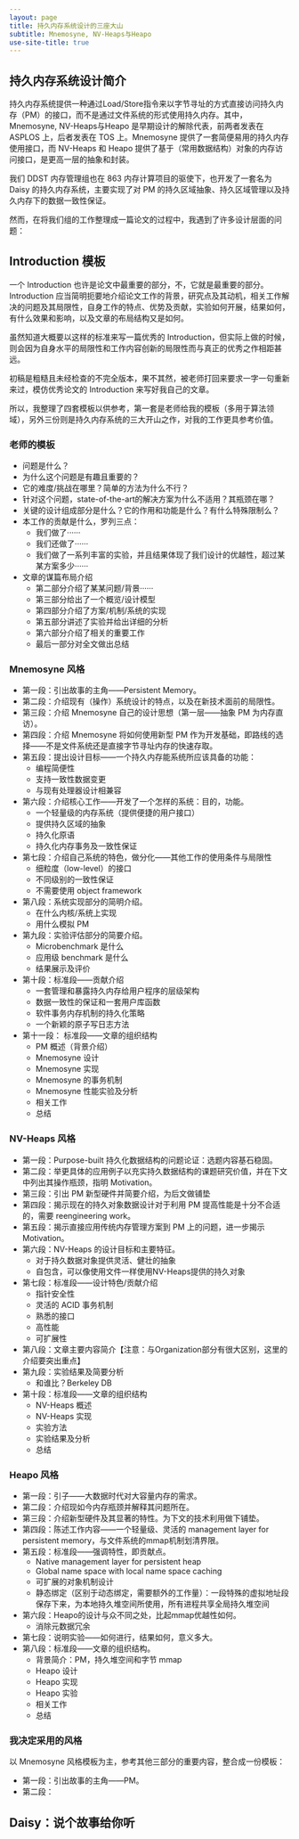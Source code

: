 ```yaml
---
layout: page
title: 持久内存系统设计的三座大山
subtitle: Mnemosyne, NV-Heaps与Heapo
use-site-title: true
---
```


## 持久内存系统设计简介

持久内存系统提供一种通过Load/Store指令来以字节寻址的方式直接访问持久内存（PM）的接口，而不是通过文件系统的形式使用持久内存。其中，Mnemosyne, NV-Heaps与Heapo 是早期设计的解除代表，前两者发表在 ASPLOS 上，后者发表在 TOS 上。Mnemosyne 提供了一套简便易用的持久内存使用接口，而 NV-Heaps 和 Heapo 提供了基于（常用数据结构）对象的内存访问接口，是更高一层的抽象和封装。

我们 DDST 内存管理组也在 863 内存计算项目的驱使下，也开发了一套名为 Daisy 的持久内存系统，主要实现了对 PM 的持久区域抽象、持久区域管理以及持久内存下的数据一致性保证。

然而，在将我们组的工作整理成一篇论文的过程中，我遇到了许多设计层面的问题：

## Introduction 模板

一个 Introduction 也许是论文中最重要的部分，不，它就是最重要的部分。Introduction 应当简明扼要地介绍论文工作的背景，研究点及其动机，相关工作解决的问题及其局限性，自身工作的特点、优势及贡献，实验如何开展，结果如何，有什么效果和影响，以及文章的布局结构又是如何。

虽然知道大概要以这样的标准来写一篇优秀的 Introduction，但实际上做的时候，则会因为自身水平的局限性和工作内容创新的局限性而与真正的优秀之作相距甚远。

初稿是粗糙且未经检查的不完全版本，果不其然，被老师打回来要求一字一句重新来过，模仿优秀论文的 Introduction 来写好我自己的文章。

所以，我整理了四套模板以供参考，第一套是老师给我的模板（多用于算法领域），另外三份则是持久内存系统的三大开山之作，对我的工作更具参考价值。

### 老师的模板

- 问题是什么？
- 为什么这个问题是有趣且重要的？
- 它的难度/挑战在哪里？简单的方法为什么不行？
- 针对这个问题，state-of-the-art的解决方案为什么不适用？其瓶颈在哪？
- 关键的设计组成部分是什么？它的作用和功能是什么？有什么特殊限制么？
- 本工作的贡献是什么，罗列三点：
	- 我们做了······
	- 我们还做了······
	- 我们做了一系列丰富的实验，并且结果体现了我们设计的优越性，超过某某方案多少······
- 文章的谋篇布局介绍
	- 第二部分介绍了某某问题/背景······
	- 第三部分给出了一个概览/设计模型
	- 第四部分介绍了方案/机制/系统的实现
	- 第五部分讲述了实验并给出详细的分析
	- 第六部分介绍了相关的重要工作
	- 最后一部分对全文做出总结

### Mnemosyne 风格

- 第一段：引出故事的主角——Persistent Memory。
- 第二段：介绍现有（操作）系统设计的特点，以及在新技术面前的局限性。
- 第三段：介绍 Mnemosyne 自己的设计思想（第一层——抽象 PM 为内存直访）。
- 第四段：介绍 Mnemosyne 将如何使用新型 PM 作为开发基础，即路线的选择——不是文件系统还是直接字节寻址内存的快速存取。
- 第五段：提出设计目标——一个持久内存能系统所应该具备的功能：
	- 编程简便性
	- 支持一致性数据变更
	- 与现有处理器设计相兼容
- 第六段：介绍核心工作——开发了一个怎样的系统：目的，功能。
	- 一个轻量级的内存系统（提供便捷的用户接口）
	- 提供持久区域的抽象
	- 持久化原语
	- 持久化内存事务及一致性保证
- 第七段：介绍自己系统的特色，做分化——其他工作的使用条件与局限性
	- 细粒度（low-level）的接口
	- 不同级别的一致性保证
	- 不需要使用 object framework
- 第八段：系统实现部分的简明介绍。
	- 在什么内核/系统上实现
	- 用什么模拟 PM
- 第九段：实验评估部分的简要介绍。
	- Microbenchmark 是什么
	- 应用级 benchmark 是什么
	- 结果展示及评价
- 第十段：标准段——贡献介绍
	- 一套管理和暴露持久内存给用户程序的层级架构
	- 数据一致性的保证和一套用户库函数
	- 软件事务内存机制的持久化策略
	- 一个新颖的原子写日志方法
- 第十一段： 标准段——文章的组织结构
	- PM 概述（背景介绍）
	- Mnemosyne 设计
	- Mnemosyne 实现
	- Mnemosyne 的事务机制
	- Mnemosyne 性能实验及分析
	- 相关工作
	- 总结

### NV-Heaps 风格

- 第一段：Purpose-built 持久化数据结构的问题论证：选题内容基石稳固。
- 第二段：举更具体的应用例子以充实持久数据结构的课题研究价值，并在下文中列出其操作瓶颈，指明 Motivation。
- 第三段：引出 PM 新型硬件并简要介绍，为后文做铺垫
- 第四段：揭示现在的持久对象数据设计对于利用 PM 提高性能是十分不合适的，需要 reengineering work。
- 第五段：揭示直接应用传统内存管理方案到 PM 上的问题，进一步揭示 Motivation。
- 第六段：NV-Heaps 的设计目标和主要特征。
	- 对于持久数据对象提供灵活、健壮的抽象
	- 自包含，可以像使用文件一样使用NV-Heaps提供的持久对象
- 第七段：标准段——设计特色/贡献介绍
	- 指针安全性
	- 灵活的 ACID 事务机制
	- 熟悉的接口
	- 高性能
	- 可扩展性
- 第八段：文章主要内容简介【注意：与Organization部分有很大区别，这里的介绍要突出重点】
- 第九段：实验结果及简要分析
	- 和谁比？Berkeley DB
- 第十段：标准段——文章的组织结构
	- NV-Heaps 概述
	- NV-Heaps 实现
	- 实验方法
	- 实验结果及分析
	- 总结

### Heapo 风格

- 第一段：引子——大数据时代对大容量内存的需求。
- 第二段：介绍现如今内存瓶颈并解释其问题所在。
- 第三段：介绍新型硬件及其显著的特性。为下文的技术利用做下铺垫。
- 第四段：陈述工作内容——一个轻量级、灵活的 management layer for persistent memory，与文件系统的mmap机制划清界限。
- 第五段：标准段——强调特性，即贡献点。
	- Native management layer for persistent heap
	- Global name space with local name space caching
	- 可扩展的对象机制设计
	- 静态绑定（区别于动态绑定，需要额外的工作量）：一段特殊的虚拟地址段保存下来，为本地持久堆空间所使用，所有进程共享全局持久堆空间
- 第六段：Heapo的设计与众不同之处，比起mmap优越性如何。
	- 消除元数据冗余
- 第七段：说明实验——如何进行，结果如何，意义多大。
- 第八段：标准段——文章的组织结构。
	- 背景简介：PM，持久堆空间和字节 mmap
	- Heapo 设计
	- Heapo 实现
	- Heapo 实验
	- 相关工作
	- 总结

### 我决定采用的风格

以 Mnemosyne 风格模板为主，参考其他三部分的重要内容，整合成一份模板：
- 第一段：引出故事的主角——PM。
- 第二段：


## Daisy：说个故事给你听








<!-- UY BEGIN -->
<div id="uyan_frame"></div>
<script type="text/javascript" src="http://v2.uyan.cc/code/uyan.js"></script>
<!-- UY END -->


